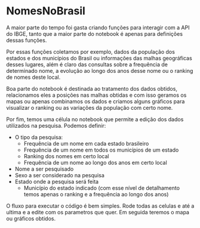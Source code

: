 # NomesNoBrasil

A maior parte do tempo foi gasta criando funções para interagir com a API do IBGE, tanto que a maior parte do notebook é apenas para definições dessas funções.

Por essas funções coletamos por exemplo, dados da população dos estados e dos municípios do Brasil ou informações das malhas geográficas desses lugares, além é claro das consultas sobre a frequência de determinado nome, a evolução ao longo dos anos desse nome ou o ranking de nomes deste local.

Boa parte do notebook é destinada ao tratamento dos dados obtidos, relacionamos eles a posições nas malhas obtidas e com isso geramos os mapas ou apenas combinamos os dados e criamos alguns gráficos para visualizar o ranking ou as variações da população com certo nome.

Por fim, temos uma célula no notebook que permite a edição dos dados utilizados na pesquisa. Podemos definir:
* O tipo da pesquisa:
  * Frequência de um nome em cada estado brasileiro
  * Frequência de um nome em todos os municípios de um estado
  * Ranking dos nomes em certo local
  * Frequência de um nome ao longo dos anos em certo local
* Nome a ser pesquisado
* Sexo a ser considerado na pesquisa
* Estado onde a pesquisa será feita
  * Município do estado indicado (com esse nível de detalhamento temos apenas o ranking e a frequência ao longo dos anos)

O fluxo para executar o código é bem simples. Rode todas as celulas e até a ultima e a edite com os parametros que quer. Em seguida teremos o mapa ou gráficos obtidos.
